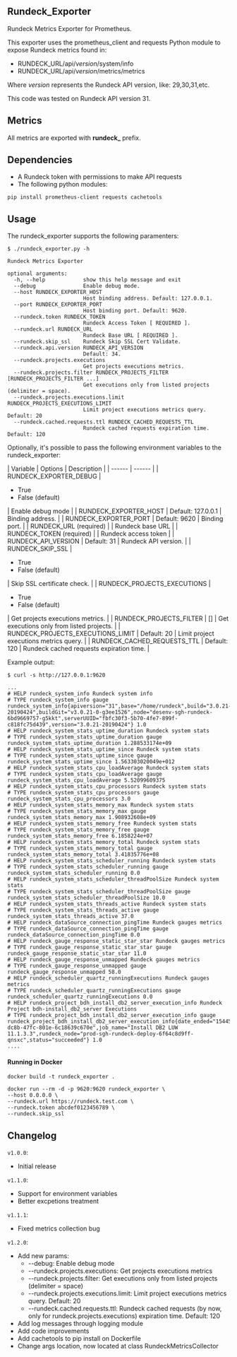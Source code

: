 ## Rundeck_Exporter

Rundeck Metrics Exporter for Prometheus.

This exporter uses the prometheus_client and requests Python module to expose Rundeck metrics found in:

 * RUNDECK_URL/api/*version*/system/info
 * RUNDECK_URL/api/*version*/metrics/metrics

 Where *version* represents the Rundeck API version, like: 29,30,31,etc.

 This code was tested on Rundeck API version 31.

## Metrics

All metrics are exported with **rundeck_** prefix.

## Dependencies

* A Rundeck token with permissions to make API requests
* The following python modules:
```
pip install prometheus-client requests cachetools
```

## Usage

The rundeck_exporter supports the following paramenters:

```
$ ./rundeck_exporter.py -h

Rundeck Metrics Exporter

optional arguments:
  -h, --help            show this help message and exit
  --debug               Enable debug mode.
  --host RUNDECK_EXPORTER_HOST
                        Host binding address. Default: 127.0.0.1.
  --port RUNDECK_EXPORTER_PORT
                        Host binding port. Default: 9620.
  --rundeck.token RUNDECK_TOKEN
                        Rundeck Access Token [ REQUIRED ].
  --rundeck.url RUNDECK_URL
                        Rundeck Base URL [ REQUIRED ].
  --rundeck.skip_ssl    Rundeck Skip SSL Cert Validate.
  --rundeck.api.version RUNDECK_API_VERSION
                        Default: 34.
  --rundeck.projects.executions
                        Get projects executions metrics.
  --rundeck.projects.filter RUNDECK_PROJECTS_FILTER [RUNDECK_PROJECTS_FILTER ...]
                        Get executions only from listed projects (delimiter = space).
  --rundeck.projects.executions.limit RUNDECK_PROJECTS_EXECUTIONS_LIMIT
                        Limit project executions metrics query. Default: 20
  --rundeck.cached.requests.ttl RUNDECK_CACHED_REQUESTS_TTL
                        Rundeck cached requests expiration time. Default: 120
```

Optionally, it's possible to pass the following environment variables to the rundeck_exporter:

| Variable | Options |  Description |
| ------ | ------ |
| RUNDECK_EXPORTER_DEBUG | <ul><li>True</li><li>False (default)</li></ul> | Enable debug mode |
| RUNDECK_EXPORTER_HOST | Default: 127.0.0.1 | Binding address. |
| RUNDECK_EXPORTER_PORT | Default: 9620 | Binding port. |
| RUNDECK_URL (required) | | Rundeck base URL |
| RUNDECK_TOKEN (required) | | Rundeck access token |
| RUNDECK_API_VERSION | Default: 31 | Rundeck API version. |
| RUNDECK_SKIP_SSL | <ul><li>True</li><li>False (default)</li></ul> | Skip SSL certificate check. |
| RUNDECK_PROJECTS_EXECUTIONS | <ul><li>True</li><li>False (default)</li></ul> | Get projects executions metrics. |
| RUNDECK_PROJECTS_FILTER | [] | Get executions only from listed projects. |
| RUNDECK_PROJECTS_EXECUTIONS_LIMIT | Default: 20 | Limit project executions metrics query. |
| RUNDECK_CACHED_REQUESTS_TTL | Default: 120 | Rundeck cached requests expiration time. |

Example output:

```
$ curl -s http://127.0.0.1:9620

...
# HELP rundeck_system_info Rundeck system info
# TYPE rundeck_system_info gauge
rundeck_system_info{apiversion="31",base="/home/rundeck",build="3.0.21-20190424",buildGit="v3.0.21-0-g3ee1526",node="desenv-sgh-rundeck-6bd9669757-g5kkt",serverUUID="fbfc30f3-5b70-4fe7-899f-c818fc75d439",version="3.0.21-20190424"} 1.0
# HELP rundeck_system_stats_uptime_duration Rundeck system stats
# TYPE rundeck_system_stats_uptime_duration gauge
rundeck_system_stats_uptime_duration 1.288533174e+09
# HELP rundeck_system_stats_uptime_since Rundeck system stats
# TYPE rundeck_system_stats_uptime_since gauge
rundeck_system_stats_uptime_since 1.563303020049e+012
# HELP rundeck_system_stats_cpu_loadAverage Rundeck system stats
# TYPE rundeck_system_stats_cpu_loadAverage gauge
rundeck_system_stats_cpu_loadAverage 5.52099609375
# HELP rundeck_system_stats_cpu_processors Rundeck system stats
# TYPE rundeck_system_stats_cpu_processors gauge
rundeck_system_stats_cpu_processors 3.0
# HELP rundeck_system_stats_memory_max Rundeck system stats
# TYPE rundeck_system_stats_memory_max gauge
rundeck_system_stats_memory_max 1.908932608e+09
# HELP rundeck_system_stats_memory_free Rundeck system stats
# TYPE rundeck_system_stats_memory_free gauge
rundeck_system_stats_memory_free 6.1858224e+07
# HELP rundeck_system_stats_memory_total Rundeck system stats
# TYPE rundeck_system_stats_memory_total gauge
rundeck_system_stats_memory_total 3.41835776e+08
# HELP rundeck_system_stats_scheduler_running Rundeck system stats
# TYPE rundeck_system_stats_scheduler_running gauge
rundeck_system_stats_scheduler_running 0.0
# HELP rundeck_system_stats_scheduler_threadPoolSize Rundeck system stats
# TYPE rundeck_system_stats_scheduler_threadPoolSize gauge
rundeck_system_stats_scheduler_threadPoolSize 10.0
# HELP rundeck_system_stats_threads_active Rundeck system stats
# TYPE rundeck_system_stats_threads_active gauge
rundeck_system_stats_threads_active 37.0
# HELP rundeck_dataSource_connection_pingTime Rundeck gauges metrics
# TYPE rundeck_dataSource_connection_pingTime gauge
rundeck_dataSource_connection_pingTime 0.0
# HELP rundeck_gauge_response_static_star_star Rundeck gauges metrics
# TYPE rundeck_gauge_response_static_star_star gauge
rundeck_gauge_response_static_star_star 11.0
# HELP rundeck_gauge_response_unmapped Rundeck gauges metrics
# TYPE rundeck_gauge_response_unmapped gauge
rundeck_gauge_response_unmapped 58.0
# HELP rundeck_scheduler_quartz_runningExecutions Rundeck gauges metrics
# TYPE rundeck_scheduler_quartz_runningExecutions gauge
rundeck_scheduler_quartz_runningExecutions 0.0
# HELP rundeck_project_bdh_install_db2_server_execution_info Rundeck Project bdh-install_db2_server Executions
# TYPE rundeck_project_bdh_install_db2_server_execution_info gauge
rundeck_project_bdh_install_db2_server_execution_info{date_ended="1544549269000",date_started="1544548864000",id="1838",job_average_duration="405130",job_id="b688e0a1-dc8b-47fc-801e-6c18639c670e",job_name="Install DB2 LUW 11.1.3.3",rundeck_node="prod-sgh-rundeck-deploy-6f64c8d9ff-qnsxc",status="succeeded"} 1.0
....
```

#### Running in Docker

```
docker build -t rundeck_exporter .

docker run --rm -d -p 9620:9620 rundeck_exporter \
--host 0.0.0.0 \
--rundeck.url https://rundeck.test.com \
--rundeck.token abcdef0123456789 \
--rundeck.skip_ssl
```

## Changelog

`v1.0.0`:
* Initial release

`v1.1.0`:
* Support for environment variables
* Better excpetions treatment

`v1.1.1`:
* Fixed metrics collection bug

`v1.2.0`:
* Add new params:
  * --debug: Enable debug mode
  * --rundeck.projects.executions: Get projects executions metrics
  * --rundeck.projects.filter: Get executions only from listed projects (delimiter = space)
  * --rundeck.projects.executions.limit: Limit project executions metrics query. Default: 20
  * --rundeck.cached.requests.ttl: Rundeck cached requests (by now, only for rundeck.projects.executions) expiration time. Default: 120
* Add log messages through logging module
* Add code improvements
* Add cachetools to pip install on Dockerfile
* Change args location, now located at class RundeckMetricsCollector
